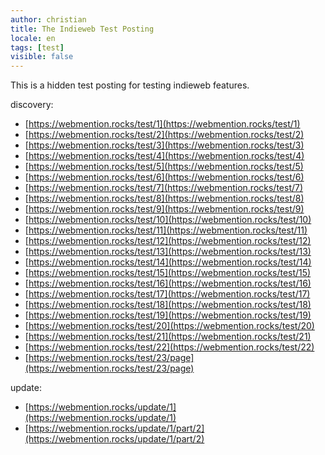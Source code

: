 ```yaml
---
author: christian
title: The Indieweb Test Posting
locale: en
tags: [test]
visible: false
---
```


This is a hidden test posting for testing indieweb features.

discovery:

- [https://webmention.rocks/test/1](https://webmention.rocks/test/1)
- [https://webmention.rocks/test/2](https://webmention.rocks/test/2)
- [https://webmention.rocks/test/3](https://webmention.rocks/test/3)
- [https://webmention.rocks/test/4](https://webmention.rocks/test/4)
- [https://webmention.rocks/test/5](https://webmention.rocks/test/5)
- [https://webmention.rocks/test/6](https://webmention.rocks/test/6)
- [https://webmention.rocks/test/7](https://webmention.rocks/test/7)
- [https://webmention.rocks/test/8](https://webmention.rocks/test/8)
- [https://webmention.rocks/test/9](https://webmention.rocks/test/9)
- [https://webmention.rocks/test/10](https://webmention.rocks/test/10)
- [https://webmention.rocks/test/11](https://webmention.rocks/test/11)
- [https://webmention.rocks/test/12](https://webmention.rocks/test/12)
- [https://webmention.rocks/test/13](https://webmention.rocks/test/13)
- [https://webmention.rocks/test/14](https://webmention.rocks/test/14)
- [https://webmention.rocks/test/15](https://webmention.rocks/test/15)
- [https://webmention.rocks/test/16](https://webmention.rocks/test/16)
- [https://webmention.rocks/test/17](https://webmention.rocks/test/17)
- [https://webmention.rocks/test/18](https://webmention.rocks/test/18)
- [https://webmention.rocks/test/19](https://webmention.rocks/test/19)
- [https://webmention.rocks/test/20](https://webmention.rocks/test/20)
- [https://webmention.rocks/test/21](https://webmention.rocks/test/21)
- [https://webmention.rocks/test/22](https://webmention.rocks/test/22)
- [https://webmention.rocks/test/23/page](https://webmention.rocks/test/23/page)

update:

- [https://webmention.rocks/update/1](https://webmention.rocks/update/1)
- [https://webmention.rocks/update/1/part/2](https://webmention.rocks/update/1/part/2)
